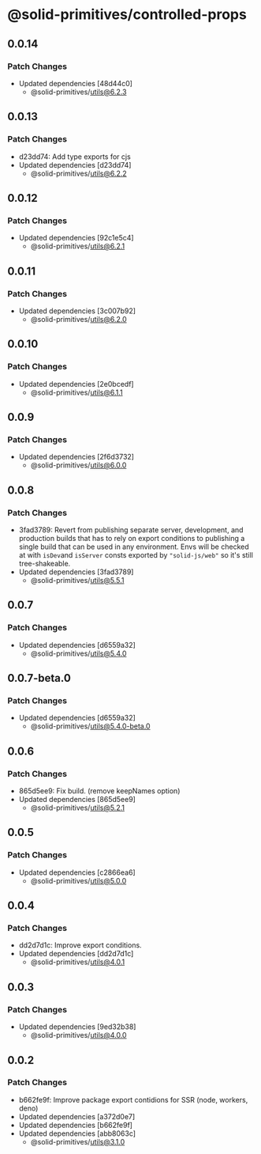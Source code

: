 # @solid-primitives/controlled-props

## 0.0.14

### Patch Changes

- Updated dependencies [48d44c0]
  - @solid-primitives/utils@6.2.3

## 0.0.13

### Patch Changes

- d23dd74: Add type exports for cjs
- Updated dependencies [d23dd74]
  - @solid-primitives/utils@6.2.2

## 0.0.12

### Patch Changes

- Updated dependencies [92c1e5c4]
  - @solid-primitives/utils@6.2.1

## 0.0.11

### Patch Changes

- Updated dependencies [3c007b92]
  - @solid-primitives/utils@6.2.0

## 0.0.10

### Patch Changes

- Updated dependencies [2e0bcedf]
  - @solid-primitives/utils@6.1.1

## 0.0.9

### Patch Changes

- Updated dependencies [2f6d3732]
  - @solid-primitives/utils@6.0.0

## 0.0.8

### Patch Changes

- 3fad3789: Revert from publishing separate server, development, and production builds that has to rely on export conditions
  to publishing a single build that can be used in any environment.
  Envs will be checked at with `isDev`and `isServer` consts exported by `"solid-js/web"` so it's still tree-shakeable.
- Updated dependencies [3fad3789]
  - @solid-primitives/utils@5.5.1

## 0.0.7

### Patch Changes

- Updated dependencies [d6559a32]
  - @solid-primitives/utils@5.4.0

## 0.0.7-beta.0

### Patch Changes

- Updated dependencies [d6559a32]
  - @solid-primitives/utils@5.4.0-beta.0

## 0.0.6

### Patch Changes

- 865d5ee9: Fix build. (remove keepNames option)
- Updated dependencies [865d5ee9]
  - @solid-primitives/utils@5.2.1

## 0.0.5

### Patch Changes

- Updated dependencies [c2866ea6]
  - @solid-primitives/utils@5.0.0

## 0.0.4

### Patch Changes

- dd2d7d1c: Improve export conditions.
- Updated dependencies [dd2d7d1c]
  - @solid-primitives/utils@4.0.1

## 0.0.3

### Patch Changes

- Updated dependencies [9ed32b38]
  - @solid-primitives/utils@4.0.0

## 0.0.2

### Patch Changes

- b662fe9f: Improve package export contidions for SSR (node, workers, deno)
- Updated dependencies [a372d0e7]
- Updated dependencies [b662fe9f]
- Updated dependencies [abb8063c]
  - @solid-primitives/utils@3.1.0
